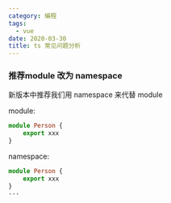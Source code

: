 ```yaml
---
category: 编程
tags:
  - vue
date: 2020-03-30
title: ts 常见问题分析
---
```


### 推荐module 改为 namespace

新版本中推荐我们用 namespace 来代替 module

module: 
```ts
module Person {
    export xxx
}
```
namespace:
```ts
module Person {
    export xxx
}
···
